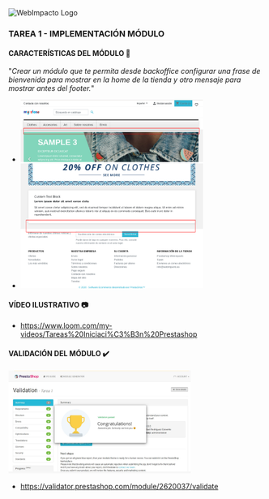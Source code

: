 <img src="https://cdn.domestika.org/c_fill,dpr_auto,h_256,t_base_params.format_jpg,w_256/v1525354769/avatars/000/725/389/725389-original.png?1525354769" width=120 alt="WebImpacto Logo"> 

### TAREA 1 - IMPLEMENTACIÓN MÓDULO








#### CARACTERÍSTICAS DEL MÓDULO :hammer:
"*Crear un módulo que te permita desde backoffice configurar una frase de bienvenida para mostrar en la home de la tienda y otro mensaje para mostrar antes del footer.*"


* <img src="https://github.com/rrodriguez-webimpacto/tarea1/blob/master/img1.png" width=360 alt="Ejemplo 1"> 
* <img src="https://github.com/rrodriguez-webimpacto/tarea1/blob/master/img2.png" width=360 alt="Ejemplo 2">







#### VÍDEO ILUSTRATIVO :camera: 
* https://www.loom.com/my-videos/Tareas%20Iniciaci%C3%B3n%20Prestashop






#### VALIDACIÓN DEL MÓDULO :heavy_check_mark:
<img src="https://github.com/rrodriguez-webimpacto/tarea1/blob/master/img3.jpeg" width=360 alt="Ejemplo Validación">

* https://validator.prestashop.com/module/2620037/validate